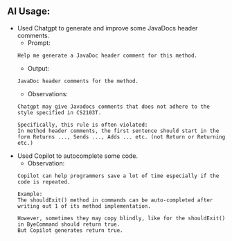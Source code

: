 ## AI Usage:
- Used Chatgpt to generate and improve some JavaDocs header comments.
  - Prompt:
  ```
  Help me generate a JavaDoc header comment for this method.
  ```
  - Output:
  ```
  JavaDoc header comments for the method.
  ```
  - Observations:
  ```
  Chatgpt may give Javadocs comments that does not adhere to the style specified in CS2103T.
  
  Specifically, this rule is often violated:
  In method header comments, the first sentence should start in the form Returns ..., Sends ..., Adds ... etc. (not Return or Returning etc.)
  ```
- Used Copilot to autocomplete some code.
   - Observation:
   ```
   Copilot can help programmers save a lot of time especially if the code is repeated.
   
   Example: 
   The shouldExit() method in commands can be auto-completed after writing out 1 of its method implementation.
   
   However, sometimes they may copy blindly, like for the shouldExit() in ByeCommand should return true.
   But Copilot generates return true.
   ```